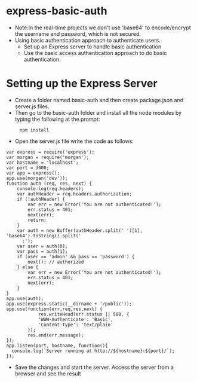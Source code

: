 # express-basic-auth
* Note:In the real-time projects we don't use 'base64' to encode/encrypt the username and password, which is not secured. 
* Using basic authentication approach to authenticate users. 
  - Set up an Express server to handle basic authentication
  - Use the basic access authentication approach to do basic authentication.
# Setting up the Express Server
 - Create a folder named basic-auth and then create package.json and server.js files.
 - Then go to the basic-auth folder and install all the node modules by typing the following at the prompt:

````
     npm install
````
 * Open the server.js file write the code as follows:

`````
var express = require('express');
var morgan = require('morgan');
var hostname = 'localhost';
var port = 3000;
var app = express();
app.use(morgan('dev'));
function auth (req, res, next) {
    console.log(req.headers);
    var authHeader = req.headers.authorization;
    if (!authHeader) {
        var err = new Error('You are not authenticated!');
        err.status = 401;
        next(err);
        return;
    }
    var auth = new Buffer(authHeader.split(' ')[1], 'base64').toString().split('
      :');
    var user = auth[0];
    var pass = auth[1];
    if (user == 'admin' && pass == 'password') {
        next(); // authorized
    } else {
        var err = new Error('You are not authenticated!');
        err.status = 401;
        next(err);
    }
}
app.use(auth);
app.use(express.static(__dirname + '/public'));
app.use(function(err,req,res,next) {
            res.writeHead(err.status || 500, {
            'WWW-Authenticate': 'Basic',
            'Content-Type': 'text/plain'
        });
        res.end(err.message);
});
app.listen(port, hostname, function(){
  console.log(`Server running at http://${hostname}:${port}/`);
});
`````

* Save the changes and start the server. Access the server from a browser and see the result
